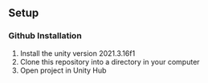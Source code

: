 ## Setup

### Github Installation

1. Install the unity version 2021.3.16f1
2. Clone this repository into a directory in your computer
3. Open project in Unity Hub